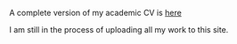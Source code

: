 A complete version of my academic CV is [here](docs/S_Marilina_2021_resume.pdf)

I am still in the process of uploading all my work to this site.
